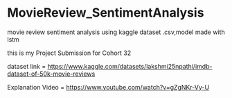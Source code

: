 # MovieReview_SentimentAnalysis
movie review sentiment analysis using kaggle dataset .csv,model made with lstm 

this is my Project Submission for Cohort 32

dataset link = https://www.kaggle.com/datasets/lakshmi25npathi/imdb-dataset-of-50k-movie-reviews

Explanation Video = https://www.youtube.com/watch?v=gZgNKr-Vy-U
